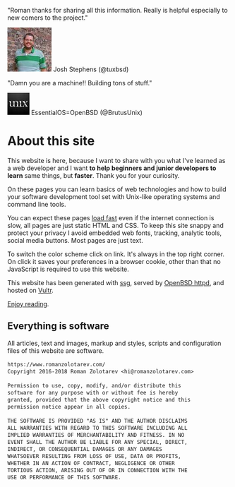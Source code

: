 "Roman thanks for sharing all this information. Really is helpful especially to new comers to the project."
<div class="quote"><a href="https://mobile.twitter.com/tuxbsd/status/987336763508183041">
<img src="/avatars/tuxbsd.jpeg" class="quote__avatar" title="20 Apr 2018" alt="Josh Stephens (@tuxbsd)"></a>
<span class="quote__name">Josh Stephens (@tuxbsd)</span></div>

"Damn you are a machine!! Building tons of stuff."
<div class="quote"><a href="https://mobile.twitter.com/BrutusUnix/status/986417139425869825">
<img src="/avatars/BrutusUnix.jpeg" class="quote__avatar" title="18 Apr 2018" alt="EssentialOS=OpenBSD (@BrutusUnix)"></a>
<span class="quote__name">EssentialOS=OpenBSD (@BrutusUnix)</span></div>

# About this site

This website is here, because I want to share with you what I've learned
as a web developer and I want **to help beginners and junior developers to
learn** same things, but **faster**. Thank you for your curiosity.

On these pages you can learn basics of web technologies and how to build
your software development tool set with Unix-like operating systems and
command line tools.

You can expect these pages [load fast](/fast.html) even if the internet
connection is slow, all pages are just static HTML and CSS. To keep this
site snappy and protect your privacy I avoid embedded web fonts, tracking,
analytic tools, social media buttons. Most pages are just text.

To switch the color scheme click on <label class="light-off-button-inline"
for="light-off"></label> link. It's always in the top right corner. On
click it saves your preferences in a browser cookie, other than that no
JavaScript is required to use this website.

This website has been generated with [ssg](/ssg.html), served by [OpenBSD
httpd](/openbsd/webserver.html), and hosted on [Vultr](/vultr.html).

[Enjoy reading](/).

## Everything is software

All articles, text and images, markup and styles, scripts and
configuration files of this website are software.

    https://www.romanzolotarev.com/
    Copyright 2016-2018 Roman Zolotarev <hi@romanzolotarev.com>

    Permission to use, copy, modify, and/or distribute this
    software for any purpose with or without fee is hereby
    granted, provided that the above copyright notice and this
    permission notice appear in all copies.

    THE SOFTWARE IS PROVIDED "AS IS" AND THE AUTHOR DISCLAIMS
    ALL WARRANTIES WITH REGARD TO THIS SOFTWARE INCLUDING ALL
    IMPLIED WARRANTIES OF MERCHANTABILITY AND FITNESS. IN NO
    EVENT SHALL THE AUTHOR BE LIABLE FOR ANY SPECIAL, DIRECT,
    INDIRECT, OR CONSEQUENTIAL DAMAGES OR ANY DAMAGES
    WHATSOEVER RESULTING FROM LOSS OF USE, DATA OR PROFITS,
    WHETHER IN AN ACTION OF CONTRACT, NEGLIGENCE OR OTHER
    TORTIOUS ACTION, ARISING OUT OF OR IN CONNECTION WITH THE
    USE OR PERFORMANCE OF THIS SOFTWARE.
